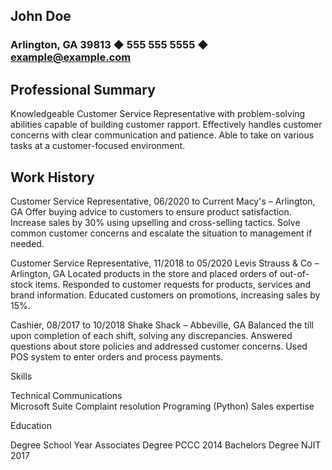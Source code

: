 ## John Doe

### Arlington, GA 39813 ◆ 555 555 5555 ◆ example@example.com

## Professional Summary
Knowledgeable Customer Service Representative with problem-solving abilities capable of building
customer rapport. Effectively handles customer concerns with clear communication and patience. Able to
take on various tasks at a customer-focused environment.

## Work History
Customer Service Representative, 06/2020 to Current
Macy's – Arlington,  GA
Offer buying advice to customers to ensure product satisfaction.
Increase sales by 30% using upselling and cross-selling tactics.
Solve common customer concerns and escalate the situation to management if needed.


Customer Service Representative, 11/2018 to 05/2020
    Levis Strauss & Co – Arlington, GA
    Located products in the store and placed orders of out-of-stock items.
    Responded to customer requests for products, services and brand information.
    Educated customers on promotions, increasing sales by 15%.

Cashier, 08/2017 to 10/2018
Shake Shack – Abbeville, GA
Balanced the till upon completion of each shift, solving any discrepancies.
Answered questions about store policies and addressed customer concerns.
Used POS system to enter orders and process payments.

Skills

Technical           Communications      
Microsoft Suite     Complaint resolution
Programing (Python) Sales expertise     

Education

Degree              School               Year
Associates Degree   PCCC                 2014
Bachelors Degree    NJIT                 2017
